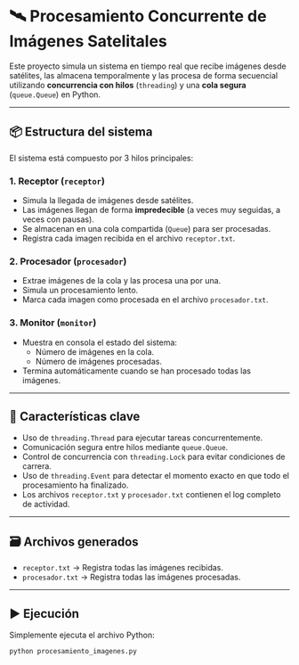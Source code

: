 # 🛰️ Procesamiento Concurrente de Imágenes Satelitales

Este proyecto simula un sistema en tiempo real que recibe imágenes desde satélites, las almacena temporalmente y las procesa de forma secuencial utilizando **concurrencia con hilos** (`threading`) y una **cola segura** (`queue.Queue`) en Python.

---

## 📦 Estructura del sistema

El sistema está compuesto por 3 hilos principales:

### 1. Receptor (`receptor`)
- Simula la llegada de imágenes desde satélites.
- Las imágenes llegan de forma **impredecible** (a veces muy seguidas, a veces con pausas).
- Se almacenan en una cola compartida (`Queue`) para ser procesadas.
- Registra cada imagen recibida en el archivo `receptor.txt`.

### 2. Procesador (`procesador`)
- Extrae imágenes de la cola y las procesa una por una.
- Simula un procesamiento lento.
- Marca cada imagen como procesada en el archivo `procesador.txt`.

### 3. Monitor (`monitor`)
- Muestra en consola el estado del sistema:
  - Número de imágenes en la cola.
  - Número de imágenes procesadas.
- Termina automáticamente cuando se han procesado todas las imágenes.

---

## 🧠 Características clave

- Uso de `threading.Thread` para ejecutar tareas concurrentemente.
- Comunicación segura entre hilos mediante `queue.Queue`.
- Control de concurrencia con `threading.Lock` para evitar condiciones de carrera.
- Uso de `threading.Event` para detectar el momento exacto en que todo el procesamiento ha finalizado.
- Los archivos `receptor.txt` y `procesador.txt` contienen el log completo de actividad.

---

## 🗃️ Archivos generados

- `receptor.txt` → Registra todas las imágenes recibidas.
- `procesador.txt` → Registra todas las imágenes procesadas.

---

## ▶️ Ejecución

Simplemente ejecuta el archivo Python:

```bash
python procesamiento_imagenes.py
